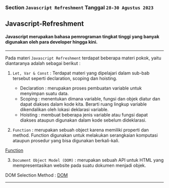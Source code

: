 ### Section `Javascript Refreshment` Tanggal `28-30 Agustus 2023` 

## Javascript-Refreshment

#### Javascript merupakan bahasa pemrograman tingkat tinggi yang banyak digunakan oleh para developer hingga kini. 

---

Pada materi `Javascript Refreshment` terdapat beberapa materi pokok, yaitu diantaranya adalah sebagai berikut :

1. `Let, Var & Const` : Terdapat materi yang dipelajari dalam sub-bab tersebut seperti declaration, scoping dan hoisting. 
    - Declaration : merupakan proses pembuatan variable untuk menyimpan suatu data.
    - Scoping : menentukan dimana variable, fungsi dan objek diatur dan dapat diakses dalam kode kita. Berarti ruang lingkup variable dikendalikan oleh lokasi deklarasi variable.
    - Hoisting : membuat beberapa jenis variable atau fungsi dapat diakses ataupun digunakan dalam kode sebelum dideklarasi.

2. `Function` : merupakan sebuah object karena memiliki properti dan method. Function digunakan untuk melakukan serangkaian komputasi ataupun prosedur yang bisa digunakan berkali-kali.

[Function](image.png)

3. `Document Object Model (DOM)` : merupakan sebuah API untuk HTML yang mempresentasikan website pada suatu dokumen menjadi objek.  

DOM Selection Method :
[DOM](image-2.png) 

--- 

